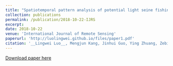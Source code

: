 ```yaml
---
title: "Spatiotemporal pattern analysis of potential light seine fishing areas in the East China sea using VIIRS day night band imagery"
collection: publications
permalink: /publication/2018-10-22-IJRS
excerpt:
date: 2018-10-22
venue: 'International Journal of Remote Sensing'
paperurl: 'http://luolingwei.github.io/files/paper1.pdf'
citation: '__Lingwei Luo__, Mengjun Kang, Jinhui Guo, Ying Zhuang, Zebin Liu, Yameng Wang, Liping Zou. (2019). &quot;Spatiotemporal pattern analysis of potential light seine fishing areas in the East China sea using VIIRS day night band imagery &quot; <i>International Journal of Remote Sensing</i>, 40(4):1460-1480. Doi: 10.1080/01431161.2018.1524605.'
---
```


[Download paper here](http://luolingwei.github.io/files/paper1.pdf)